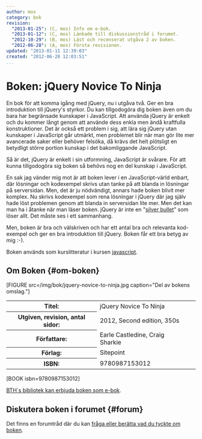 ```yaml
---
author: mos
category: bok
revision:
  "2013-01-25": (C, mos) Info om e-bok.
  "2013-01-12": (C, mos) Länkade till diskussionstråd i forumet.
  "2012-10-29": (B, mos) Läst och recenserat utgåva 2 av boken.
  "2012-06-28": (A, mos) Första revisionen.
updated: "2013-01-11 12:39:03"
created: "2012-06-28 12:03:51"
...
```

Boken: jQuery Novice To Ninja
==================================

En bok för att komma igång med jQuery, nu i utgåva två. Ger en bra introduktion till jQuery's styrkor. Du kan tillgodogöra dig boken även om du bara har begränsade kunskaper i JavaScript. Att använda jQuery är enkelt och du kommer långt genom att använde dess enkla men ändå kraftfulla konstruktioner. Det är också ett problem i sig, att lära sig jQuery utan kunskaper i JavaScript går utmärkt, men problemet blir när man gör lite mer avancerade saker eller behöver felsöka, då krävs det helt plötsligt en betydligt större portion kunskap i det bakomliggande JavaScript.

<!--more-->

Så är det, jQuery är enkelt i sin utformning, JavaScript är svårare. För att kunna tillgodogöra sig boken så behövs nog en del kunskap i JavaScript.

En sak jag vänder mig mot är att boken lever i en JavaScript-värld enbart, där lösningar och kodexempel skrivs utan tanke på att blanda in lösningar på serversidan. Men, det är ju nödvändigt, annars hade boken blivit mer komplex. Nu skrivs kodexempel som rena lösningar i jQuery där jag själv hade löst problemen genom att blanda in serversidan lite mer. Men det kan man ha i åtanke när man läser boken. jQuery är inte en "[silver bullet](http://en.wikipedia.org/wiki/No_Silver_Bullet)" som löser allt. Det måste ses i ett sammanhang.

Men, boken är bra och välskriven och har ett antal bra och relevanta kod-exempel och ger en bra introduktion till jQuery. Boken får ett bra betyg av mig :-).

Boken används som kurslitteratur i kursen [javascript](javascript).




Om Boken {#om-boken}
--------------------

[FIGURE src=/img/bok/jquery-novice-to-ninja.jpg caption="Del av bokens omslag."]

<table>
<tr><th>Titel:</th><td>jQuery Novice To Ninja<td></tr>
<tr><th>Utgiven, revision, antal sidor:</th><td>2012, Second edition, 350s<td></tr>
<tr><th>Författare:</th><td>Earle Castledine, Craig Sharkie<td></tr>
<tr><th>Förlag:</th><td>Sitepoint<td></tr>
<tr><th>ISBN:</th><td>9780987153012<td></tr>
</table>

[BOOK isbn=9780987153012]

[BTH´s bibliotek kan erbjuda boken som e-bok](http://goo.gl/f5d86).


Diskutera boken i forumet {#forum}
----------------------------------

Det finns en forumtråd där du kan [fråga eller berätta vad du tyckte om boken](f/5347).
